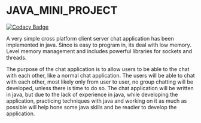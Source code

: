 # JAVA_MINI_PROJECT

[![Codacy Badge](https://api.codacy.com/project/badge/Grade/e0aaab4d2d5b486d907d950adb4b3379)](https://app.codacy.com/gh/99002624/JAVA_MINI_PROJECT?utm_source=github.com&utm_medium=referral&utm_content=99002624/JAVA_MINI_PROJECT&utm_campaign=Badge_Grade)

A very simple cross platform client server chat application has been implemented in java. Since is easy to program in, its deal with low memory. Level memory management and includes powerful libraries for sockets and threads.

The purpose of the chat application is to allow users to be able to the chat with each other, like a normal chat application. The users will be able to chat with each other, most likely only from user to user, no group chatting will be developed, unless there is time to do so. The chat application will be written in java, but due to the lack of experience in java, while developing the application, practicing techniques with java and working on it as much as possible will help hone some java skills and be readier to develop the application.
